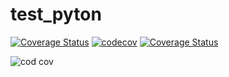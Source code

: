 # test_pyton
[![Coverage Status](https://coveralls.io/repos/github/hjzhang1516/test_pyton/badge.svg?branch=master)](https://coveralls.io/github/hjzhang1516/test_pyton?branch=master)
[![codecov](https://codecov.io/gh/hjzhang1516/test_pyton/branch/master/graph/badge.svg)](https://codecov.io/gh/hjzhang1516/test_pyton)
[![Coverage Status](https://coveralls.io/repos/github/hjzhang1516/test_pyton/badge.png?branch=master)](https://coveralls.io/github/hjzhang1516/test_pyton?branch=master)

![cod cov](https://img.shields.io/badge/coavrege-$80%25-$GREEN)
